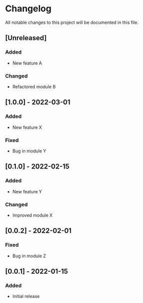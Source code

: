 # Changelog

All notable changes to this project will be documented in this file.

## [Unreleased]

### Added

- New feature A

### Changed

- Refactored module B

## [1.0.0] - 2022-03-01

### Added

- New feature X

### Fixed

- Bug in module Y

## [0.1.0] - 2022-02-15

### Added

- New feature Y

### Changed

- Improved module X

## [0.0.2] - 2022-02-01

### Fixed

- Bug in module Z

## [0.0.1] - 2022-01-15

### Added

- Initial release
